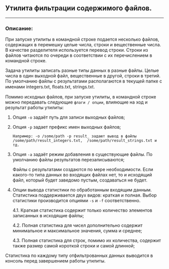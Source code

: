 ## Утилита фильтрации содержимого файлов.

---

### Описание:

При запуске утилиты в командной строке подается несколько файлов, содержащих в перемешку целые числа, строки и 
вещественные числа. В качестве разделителя используется перевод строки. Строки из файлов читаются по очереди в 
соответствии с их перечислением в командной строке.

Задача утилиты записать разные типы данных в разные файлы. Целые числа в один выходной файл, вещественные в другой, 
строки в третий. По умолчанию файлы с результатами располагаются в текущей папке с именами integers.txt, ﬂoats.txt, 
strings.txt.

Помимо исходных файлов, при запуске утилиты, в командной строке можно передавать следующие `флаги / опции`, влияющие на
ход и результат работы утилиты:
1. Опция `-o` задаёт путь для записи выходных файлов;
2. Опция `-p` задает префикс имен выходных файлов;
    
    `Например: -o /some/path -p result_ задают вывод в файлы /some/path/result_integers.txt, 
/some/path/result_strings.txt и тд.`

3. Опция `-a` задаёт режим добавления в существующие файлы. По умолчанию файлы результатов перезаписываются;

   Файлы с результатами создаются по мере необходимости. Если какого-то типа данных во входящих файлах нет, то и исходящий файл, который будет заведомо пустым, создаваться не будет.

4. Опции вывода статистики по обработанным входящим данным. Статистика поддерживается двух видов: краткая и полная. 
Выбор статистики производится опциями `-s` и `-f` соответственно. 

   4.1. Краткая статистика содержит только количество элементов записанных в исходящие файлы;

   4.2. Полная статистика для чисел дополнительно содержит минимальное и максимальное значения, сумма и среднее;
   
   4.3. Полная статистика для строк, помимо их количества, содержит также размер самой короткой строки и самой длинной;

Статистика по каждому типу отфильтрованных данных выводится в консоль перед завершением работы утилиты.